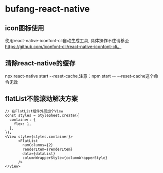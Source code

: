 # bufang-react-native
## icon图标使用
使用react-native-iconfont-cli自动生成工具, 具体操作不住请移至 https://github.com/iconfont-cli/react-native-iconfont-cli。
## 清除react-native的缓存
npx react-native start --reset-cache,注意：npm start -- --reset-cache这个命令无效
## flatList不能滚动解决方案
```
// 在FlatList组件外层加个View
const styles = StyleSheet.create({
  container: {
    flex: 1,
  },
});
<View style={styles.container}>
      <FlatList
        numColumns={2}
        renderItem={renderItem}
        data={dataList}
        columnWrapperStyle={columnWrapperStyle}
      />
</View>
```
